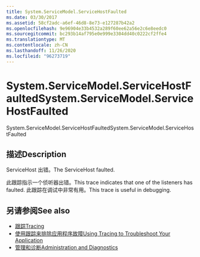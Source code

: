 ```yaml
---
title: System.ServiceModel.ServiceHostFaulted
ms.date: 03/30/2017
ms.assetid: 58cf2adc-a6ef-46d8-8e73-e127287b42a2
ms.openlocfilehash: 9e96904e33b4532a289f60ee62a56e2c6e8eedc0
ms.sourcegitcommit: bc293b14af795e0e999e3304dd40c0222cf2ffe4
ms.translationtype: MT
ms.contentlocale: zh-CN
ms.lasthandoff: 11/26/2020
ms.locfileid: "96273719"
---
```

# <a name="systemservicemodelservicehostfaulted"></a><span data-ttu-id="ce839-102">System.ServiceModel.ServiceHostFaulted</span><span class="sxs-lookup"><span data-stu-id="ce839-102">System.ServiceModel.ServiceHostFaulted</span></span>

<span data-ttu-id="ce839-103">System.ServiceModel.ServiceHostFaulted</span><span class="sxs-lookup"><span data-stu-id="ce839-103">System.ServiceModel.ServiceHostFaulted</span></span>  
  
## <a name="description"></a><span data-ttu-id="ce839-104">描述</span><span class="sxs-lookup"><span data-stu-id="ce839-104">Description</span></span>  

 <span data-ttu-id="ce839-105">ServiceHost 出错。</span><span class="sxs-lookup"><span data-stu-id="ce839-105">The ServiceHost faulted.</span></span>  
  
 <span data-ttu-id="ce839-106">此跟踪指示一个侦听器出错。</span><span class="sxs-lookup"><span data-stu-id="ce839-106">This trace indicates that one of the listeners has faulted.</span></span> <span data-ttu-id="ce839-107">此跟踪在调试中非常有用。</span><span class="sxs-lookup"><span data-stu-id="ce839-107">This trace is useful in debugging.</span></span>  
  
## <a name="see-also"></a><span data-ttu-id="ce839-108">另请参阅</span><span class="sxs-lookup"><span data-stu-id="ce839-108">See also</span></span>

- [<span data-ttu-id="ce839-109">跟踪</span><span class="sxs-lookup"><span data-stu-id="ce839-109">Tracing</span></span>](index.md)
- [<span data-ttu-id="ce839-110">使用跟踪来排除应用程序故障</span><span class="sxs-lookup"><span data-stu-id="ce839-110">Using Tracing to Troubleshoot Your Application</span></span>](using-tracing-to-troubleshoot-your-application.md)
- [<span data-ttu-id="ce839-111">管理和诊断</span><span class="sxs-lookup"><span data-stu-id="ce839-111">Administration and Diagnostics</span></span>](../index.md)
